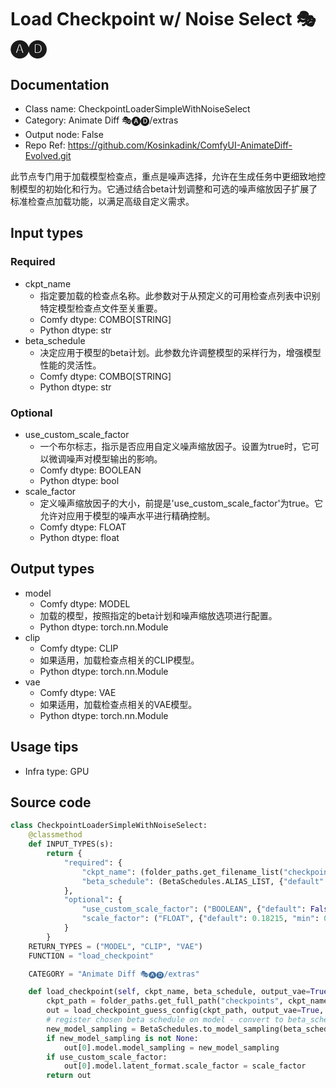# Load Checkpoint w/ Noise Select 🎭🅐🅓
## Documentation
- Class name: CheckpointLoaderSimpleWithNoiseSelect
- Category: Animate Diff 🎭🅐🅓/extras
- Output node: False
- Repo Ref: https://github.com/Kosinkadink/ComfyUI-AnimateDiff-Evolved.git

此节点专门用于加载模型检查点，重点是噪声选择，允许在生成任务中更细致地控制模型的初始化和行为。它通过结合beta计划调整和可选的噪声缩放因子扩展了标准检查点加载功能，以满足高级自定义需求。

## Input types
### Required
- ckpt_name
    - 指定要加载的检查点名称。此参数对于从预定义的可用检查点列表中识别特定模型检查点文件至关重要。
    - Comfy dtype: COMBO[STRING]
    - Python dtype: str
- beta_schedule
    - 决定应用于模型的beta计划。此参数允许调整模型的采样行为，增强模型性能的灵活性。
    - Comfy dtype: COMBO[STRING]
    - Python dtype: str

### Optional
- use_custom_scale_factor
    - 一个布尔标志，指示是否应用自定义噪声缩放因子。设置为true时，它可以微调噪声对模型输出的影响。
    - Comfy dtype: BOOLEAN
    - Python dtype: bool
- scale_factor
    - 定义噪声缩放因子的大小，前提是'use_custom_scale_factor'为true。它允许对应用于模型的噪声水平进行精确控制。
    - Comfy dtype: FLOAT
    - Python dtype: float

## Output types
- model
    - Comfy dtype: MODEL
    - 加载的模型，按照指定的beta计划和噪声缩放选项进行配置。
    - Python dtype: torch.nn.Module
- clip
    - Comfy dtype: CLIP
    - 如果适用，加载检查点相关的CLIP模型。
    - Python dtype: torch.nn.Module
- vae
    - Comfy dtype: VAE
    - 如果适用，加载检查点相关的VAE模型。
    - Python dtype: torch.nn.Module

## Usage tips
- Infra type: GPU
<!-- - Common nodes:
    - [LoraLoader](../../Comfy/Nodes/LoraLoader.md)
    - [CLIPTextEncode](../../Comfy/Nodes/CLIPTextEncode.md)
    - [ADE_AnimateDiffLoaderWithContext](../../ComfyUI-AnimateDiff-Evolved/Nodes/ADE_AnimateDiffLoaderWithContext.md)
    - [BatchPromptSchedule](../../ComfyUI_FizzNodes/Nodes/BatchPromptSchedule.md)
    - [CLIPSetLastLayer](../../Comfy/Nodes/CLIPSetLastLayer.md)
    - [Lora Loader Stack (rgthree)](../../rgthree-comfy/Nodes/Lora Loader Stack (rgthree).md)
    - IPAdapterApply
    - [ToBasicPipe](../../ComfyUI-Impact-Pack/Nodes/ToBasicPipe.md) -->

## Source code
```python
class CheckpointLoaderSimpleWithNoiseSelect:
    @classmethod
    def INPUT_TYPES(s):
        return {
            "required": {
                "ckpt_name": (folder_paths.get_filename_list("checkpoints"), ),
                "beta_schedule": (BetaSchedules.ALIAS_LIST, {"default": BetaSchedules.USE_EXISTING}, )
            },
            "optional": {
                "use_custom_scale_factor": ("BOOLEAN", {"default": False}),
                "scale_factor": ("FLOAT", {"default": 0.18215, "min": 0.0, "max": 1.0, "step": 0.00001})
            }
        }
    RETURN_TYPES = ("MODEL", "CLIP", "VAE")
    FUNCTION = "load_checkpoint"

    CATEGORY = "Animate Diff 🎭🅐🅓/extras"

    def load_checkpoint(self, ckpt_name, beta_schedule, output_vae=True, output_clip=True, use_custom_scale_factor=False, scale_factor=0.18215):
        ckpt_path = folder_paths.get_full_path("checkpoints", ckpt_name)
        out = load_checkpoint_guess_config(ckpt_path, output_vae=True, output_clip=True, embedding_directory=folder_paths.get_folder_paths("embeddings"))
        # register chosen beta schedule on model - convert to beta_schedule name recognized by ComfyUI
        new_model_sampling = BetaSchedules.to_model_sampling(beta_schedule, out[0])
        if new_model_sampling is not None:
            out[0].model.model_sampling = new_model_sampling
        if use_custom_scale_factor:
            out[0].model.latent_format.scale_factor = scale_factor
        return out